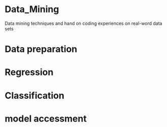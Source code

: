 # Data_Mining
Data mining techniques and hand on coding experiences on real-word data sets
# Data preparation
# Regression
# Classification
# model accessment
